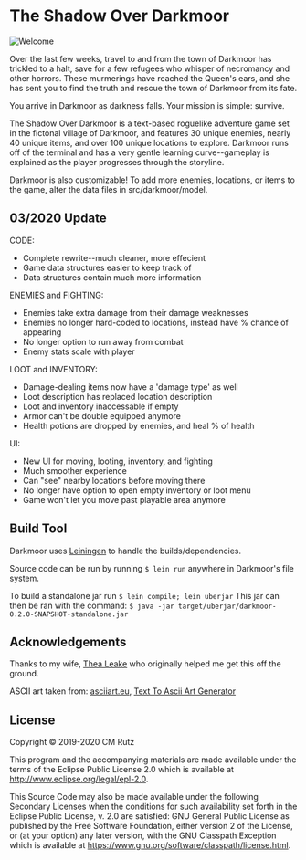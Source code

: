 # The Shadow Over Darkmoor

![Welcome](/docs/pink-welcome.png)

Over the last few weeks, travel to and from the town of Darkmoor has trickled to a halt, save for a few refugees who
whisper of necromancy and other horrors. These murmerings have reached the Queen's ears, and she has sent you
to find the truth and rescue the town of Darkmoor from its fate.

You arrive in Darkmoor as darkness falls. Your mission is simple: survive.

The Shadow Over Darkmoor is a text-based roguelike adventure game set in the fictonal village of
Darkmoor, and features 30 unique enemies, nearly 40 unique items, and over 100 unique locations to explore. 
Darkmoor runs off of the terminal and has a very gentle learning curve--gameplay is explained as the 
player progresses through the storyline.

Darkmoor is also customizable! To add more enemies, locations, or items to the game, alter the data files in 
src/darkmoor/model. 

## 03/2020 Update
CODE:
* Complete rewrite--much cleaner, more effecient
* Game data structures easier to keep track of
* Data structures contain much more information

ENEMIES and FIGHTING:
* Enemies take extra damage from their damage weaknesses
* Enemies no longer hard-coded to locations, instead have % chance of appearing
* No longer option to run away from combat
* Enemy stats scale with player

LOOT and INVENTORY:
* Damage-dealing items now have a 'damage type' as well
* Loot description has replaced location description
* Loot and inventory inaccessable if empty
* Armor can't be double equipped anymore
* Health potions are dropped by enemies, and heal % of health

UI:
* New UI for moving, looting, inventory, and fighting
* Much smoother experience
* Can "see" nearby locations before moving there
* No longer have option to open empty inventory or loot menu
* Game won't let you move past playable area anymore

## Build Tool

Darkmoor uses [Leiningen](https://leiningen.org/) to handle the builds/dependencies.

Source code can be run by running ```$ lein run``` anywhere in Darkmoor's file system.

To build a standalone jar run ```$ lein compile; lein uberjar```
This jar can then be ran with the command: ```$ java -jar target/uberjar/darkmoor-0.2.0-SNAPSHOT-standalone.jar```

## Acknowledgements

Thanks to my wife, [Thea Leake](https://github.com/thea-leake) who originally helped me get this off the ground.

ASCII art taken from: [asciiart.eu](https://www.asciiart.eu/mythology/skeletons), [Text To Ascii Art Generator](https://patorjk.com/software/taag)

## License

Copyright © 2019-2020 CM Rutz 

This program and the accompanying materials are made available under the
terms of the Eclipse Public License 2.0 which is available at
http://www.eclipse.org/legal/epl-2.0.

This Source Code may also be made available under the following Secondary
Licenses when the conditions for such availability set forth in the Eclipse
Public License, v. 2.0 are satisfied: GNU General Public License as published by
the Free Software Foundation, either version 2 of the License, or (at your
option) any later version, with the GNU Classpath Exception which is available
at https://www.gnu.org/software/classpath/license.html.

